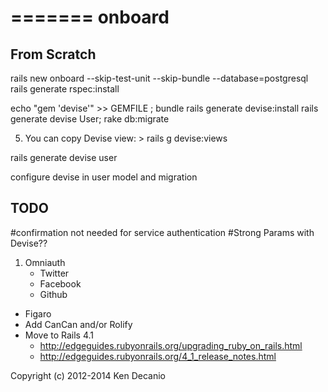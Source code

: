 =======
onboard
=======

## From Scratch

rails new onboard --skip-test-unit --skip-bundle --database=postgresql
rails generate rspec:install

echo "gem 'devise'" >> GEMFILE ; bundle
rails generate devise:install
rails generate devise User; rake db:migrate

  5. You can copy Devise view:  > rails g devise:views


rails generate devise user

configure devise in user model and migration


## TODO

#confirmation not needed for service authentication
#Strong Params with Devise??

1. Omniauth
	* Twitter
	* Facebook
	* Github
* Figaro
* Add CanCan and/or Rolify
* Move to Rails 4.1
  * http://edgeguides.rubyonrails.org/upgrading_ruby_on_rails.html
  * http://edgeguides.rubyonrails.org/4_1_release_notes.html



Copyright (c) 2012-2014 Ken Decanio